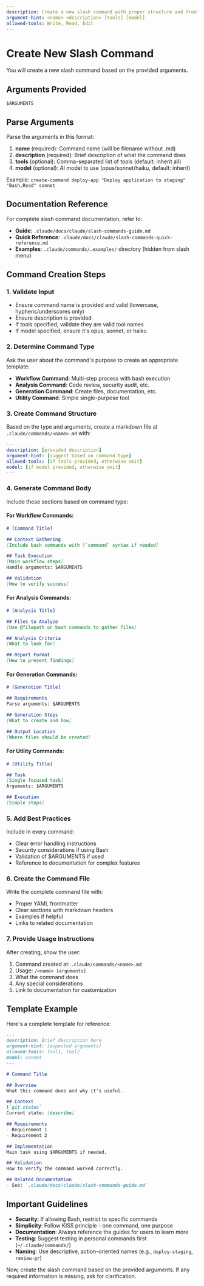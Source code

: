 ```yaml
---
description: Create a new slash command with proper structure and frontmatter
argument-hint: <name> <description> [tools] [model]
allowed-tools: Write, Read, Edit
---
```


# Create New Slash Command

You will create a new slash command based on the provided arguments.

## Arguments Provided
`$ARGUMENTS`

## Parse Arguments
Parse the arguments in this format:
1. **name** (required): Command name (will be filename without .md)
2. **description** (required): Brief description of what the command does
3. **tools** (optional): Comma-separated list of tools (default: inherit all)
4. **model** (optional): AI model to use (opus/sonnet/haiku, default: inherit)

Example: `create-command deploy-app "Deploy application to staging" "Bash,Read" sonnet`

## Documentation Reference
For complete slash command documentation, refer to:
- **Guide**: `.claude/docs/claude/slash-commands-guide.md`
- **Quick Reference**: `.claude/docs/claude/slash-commands-quick-reference.md`
- **Examples**: `.claude/commands/.examples/` directory (hidden from slash menu)

## Command Creation Steps

### 1. Validate Input
- Ensure command name is provided and valid (lowercase, hyphens/underscores only)
- Ensure description is provided
- If tools specified, validate they are valid tool names
- If model specified, ensure it's opus, sonnet, or haiku

### 2. Determine Command Type
Ask the user about the command's purpose to create an appropriate template:
- **Workflow Command**: Multi-step process with bash execution
- **Analysis Command**: Code review, security audit, etc.
- **Generation Command**: Create files, documentation, etc.
- **Utility Command**: Simple single-purpose tool

### 3. Create Command Structure

Based on the type and arguments, create a markdown file at `.claude/commands/<name>.md` with:

```yaml
---
description: [provided description]
argument-hint: [suggest based on command type]
allowed-tools: [if tools provided, otherwise omit]
model: [if model provided, otherwise omit]
---
```

### 4. Generate Command Body

Include these sections based on command type:

#### For Workflow Commands:
```markdown
# [Command Title]

## Context Gathering
[Include bash commands with !`command` syntax if needed]

## Task Execution
[Main workflow steps]
Handle arguments: $ARGUMENTS

## Validation
[How to verify success]
```

#### For Analysis Commands:
```markdown
# [Analysis Title]

## Files to Analyze
[Use @filepath or bash commands to gather files]

## Analysis Criteria
[What to look for]

## Report Format
[How to present findings]
```

#### For Generation Commands:
```markdown
# [Generation Title]

## Requirements
Parse arguments: $ARGUMENTS

## Generation Steps
[What to create and how]

## Output Location
[Where files should be created]
```

#### For Utility Commands:
```markdown
# [Utility Title]

## Task
[Single focused task]
Arguments: $ARGUMENTS

## Execution
[Simple steps]
```

### 5. Add Best Practices

Include in every command:
- Clear error handling instructions
- Security considerations if using Bash
- Validation of $ARGUMENTS if used
- Reference to documentation for complex features

### 6. Create the Command File

Write the complete command file with:
- Proper YAML frontmatter
- Clear sections with markdown headers
- Examples if helpful
- Links to related documentation

### 7. Provide Usage Instructions

After creating, show the user:
1. Command created at: `.claude/commands/<name>.md`
2. Usage: `/<name> [arguments]`
3. What the command does
4. Any special considerations
5. Link to documentation for customization

## Template Example

Here's a complete template for reference:

```markdown
---
description: Brief description here
argument-hint: [expected arguments]
allowed-tools: Tool1, Tool2
model: sonnet
---

# Command Title

## Overview
What this command does and why it's useful.

## Context
!`git status`
Current state: [describe]

## Requirements
- Requirement 1
- Requirement 2

## Implementation
Main task using $ARGUMENTS if needed.

## Validation
How to verify the command worked correctly.

## Related Documentation
- See: `.claude/docs/claude/slash-commands-guide.md`
```

## Important Guidelines

- **Security**: If allowing Bash, restrict to specific commands
- **Simplicity**: Follow KISS principle - one command, one purpose
- **Documentation**: Always reference the guides for users to learn more
- **Testing**: Suggest testing in personal commands first (`~/.claude/commands/`)
- **Naming**: Use descriptive, action-oriented names (e.g., `deploy-staging`, `review-pr`)

Now, create the slash command based on the provided arguments. If any required information is missing, ask for clarification.